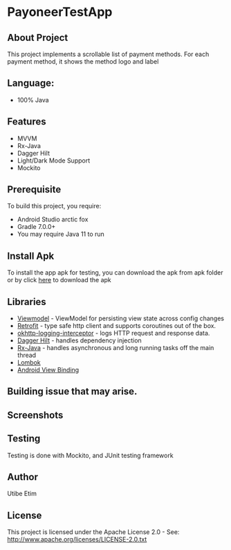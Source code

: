 # PayoneerTestApp

## About Project
This project implements a scrollable list of payment methods.
For each payment method, it shows the method logo and label

## Language:
* 100% Java

## Features
* MVVM
* Rx-Java
* Dagger Hilt
* Light/Dark Mode Support
* Mockito


## Prerequisite
To build this project, you require:
- Android Studio arctic fox
- Gradle 7.0.0+
- You may require Java 11 to run

## Install Apk
To install the app apk for testing, you can download the apk from apk folder or by click [here](https://drive.google.com/file/d/1CBF1_jI8XJWDbn4C_4uQAv-mE--iodb0/view?usp=sharing) to download the apk


## Libraries
- [Viewmodel](https://developer.android.com/topic/libraries/architecture/viewmodel) - ViewModel for persisting view state across config changes
- [Retrofit](https://square.github.io/retrofit/) - type safe http client and supports coroutines out of the box.
- [okhttp-logging-interceptor](https://github.com/square/okhttp/blob/master/okhttp-logging-interceptor/README.md) - logs HTTP request and response data.
- [Dagger Hilt](https://dagger.dev/hilt) - handles dependency injection
- [Rx-Java](https://github.com/ReactiveX/RxJava) - handles asynchronous and long running tasks off the main thread
- [Lombok](https://projectlombok.org/setup/android)
- [Android View Binding](https://developer.android.com/topic/libraries/view-binding)


## Building issue that may arise.


## Screenshots



## Testing
Testing is done with Mockito, and JUnit testing framework

## Author
Utibe Etim

## License
This project is licensed under the Apache License 2.0 - See: http://www.apache.org/licenses/LICENSE-2.0.txt
